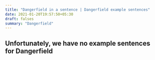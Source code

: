 ```yaml
---
title: "Dangerfield in a sentence | Dangerfield example sentences"
date: 2021-01-20T19:57:50+05:30
draft: falses
summary: "Dangerfield"
---
```

## Unfortunately, we have no example sentences for Dangerfield                 
